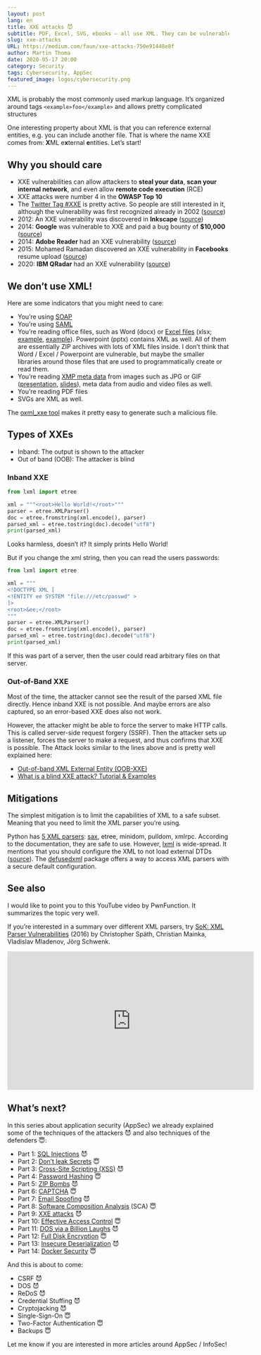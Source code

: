 ```yaml
---
layout: post
lang: en
title: XXE attacks 😈
subtitle: PDF, Excel, SVG, ebooks — all use XML. They can be vulnerable.
slug: xxe-attacks
URL: https://medium.com/faun/xxe-attacks-750e91448e8f
author: Martin Thoma
date: 2020-05-17 20:00
category: Security
tags: Cybersecurity, AppSec
featured_image: logos/cybersecurity.png
---
```

XML is probably the most commonly used markup language. It’s organized around tags `<example>foo</example>` and allows pretty complicated structures

One interesting property about XML is that you can reference external entities, e.g. you can include another file. That is where the name XXE comes from: **X**ML e**x**ternal **e**ntities. Let’s start!

## Why you should care

* XXE vulnerabilities can allow attackers to **steal your data**, **scan your internal network**, and even allow **remote code execution** (RCE)
* XXE attacks were number 4 in the **OWASP Top 10**
* The [Twitter Tag #XXE](https://twitter.com/hashtag/XXE?src=hashtag_click) is pretty active. So people are still interested in it, although the vulnerability was first recognized already in 2002 ([source](https://www.securityfocus.com/archive/1/303509))
* 2012: An XXE vulnerability was discovered in **Inkscape** ([source](https://bugs.launchpad.net/inkscape/+bug/1025185))
* 2014: **Google** was vulnerable to XXE and paid a bug bounty of **$10,000** ([source](https://blog.detectify.com/2014/04/11/how-we-got-read-access-on-googles-production-servers/))
* 2014: **Adobe Reader** had an XXE vulnerability ([source](https://www.cvedetails.com/cve/CVE-2014-8452/))
* 2015: Mohamed Ramadan discovered an XXE vulnerability in **Facebooks** resume upload ([source](https://securityaffairs.co/wordpress/31677/hacking/hacking-facebook-word-document.html))
* 2020: **IBM QRadar** had an XXE vulnerability ([source](https://cve.mitre.org/cgi-bin/cvename.cgi?name=CVE-2020-4510))

## We don’t use XML!

Here are some indicators that you might need to care:

* You’re using [SOAP](https://en.wikipedia.org/wiki/SOAP)
* You’re using [SAML](https://en.wikipedia.org/wiki/Security_Assertion_Markup_Language)
* You’re reading office files, such as Word (docx) or [Excel files](https://en.wikipedia.org/wiki/Office_Open_XML) (xlsx; [example](https://github.com/StefanMichielse/generate_xxe_payloads), [example](https://github.com/jmcnamara/excel-reader-xlsx/issues/10)). Powerpoint (pptx) contains XML as well. All of them are essentially ZIP archives with lots of XML files inside. I don’t think that Word / Excel / Powerpoint are vulnerable, but maybe the smaller libraries around those files that are used to programmatically create or read them.
* You’re reading [XMP meta data](https://en.wikipedia.org/wiki/Extensible_Metadata_Platform) from images such as JPG or GIF ([presentation](https://www.youtube.com/watch?v=LZUlw8hHp44), [slides](https://www.blackhat.com/docs/webcast/11192015-exploiting-xml-entity-vulnerabilities-in-file-parsing-functionality.pdf)), meta data from audio and video files as well.
* You’re reading PDF files
* SVGs are XML as well.

The [oxml_xxe tool](https://github.com/BuffaloWill/oxml_xxe) makes it pretty easy to generate such a malicious file.

## Types of XXEs

* Inband: The output is shown to the attacker
* Out of band (OOB): The attacker is blind

### Inband XXE

```python
from lxml import etree

xml = """<root>Hello World!</root>"""
parser = etree.XMLParser()
doc = etree.fromstring(xml.encode(), parser)
parsed_xml = etree.tostring(doc).decode("utf8")
print(parsed_xml)
```

Looks harmless, doesn’t it? It simply prints <root>Hello World!</root>

But if you change the xml string, then you can read the users passwords:

```python
from lxml import etree

xml = """
<!DOCTYPE XML [
<!ENTITY ee SYSTEM "file:///etc/passwd" >
]>
<root>&ee;</root>
"""
parser = etree.XMLParser()
doc = etree.fromstring(xml.encode(), parser)
parsed_xml = etree.tostring(doc).decode("utf8")
print(parsed_xml)
```

If this was part of a server, then the user could read arbitrary files on that
server.

### Out-of-Band XXE

Most of the time, the attacker cannot see the result of the parsed XML file
directly. Hence inband XXE is not possible. And maybe errors are also captured,
so an error-based XXE does also not work.

However, the attacker might be able to force the server to make HTTP calls.
This is called server-side request forgery (SSRF). Then the attacker sets up a
listener, forces the server to make a request, and thus confirms that XXE is
possible. The Attack looks similar to the lines above and is pretty well
explained here:

* [Out-of-band XML External Entity (OOB-XXE)](https://www.acunetix.com/blog/articles/band-xml-external-entity-oob-xxe/)
* [What is a blind XXE attack? Tutorial & Examples](https://portswigger.net/web-security/xxe/blind)


## Mitigations

The simplest mitigation is to limit the capabilities of XML to a safe subset.
Meaning that you need to limit the XML parser you’re using.

Python has [5 XML
parsers](https://docs.python.org/3/library/xml.html#xml-vulnerabilities):
[sax](https://docs.python.org/3/library/xml.sax.reader.html#module-xml.sax.xmlreader),
etree, minidom, pulldom, xmlrpc. According to the documentation, they are safe
to use. However, [lxml](https://lxml.de/) is wide-spread. It mentions that you
should configure the XML to not load external DTDs
([source](https://lxml.de/FAQ.html#how-do-i-use-lxml-safely-as-a-web-service-endpoint)).
The [defusedxml](https://pypi.org/project/defusedxml/) package offers a way to
access XML parsers with a secure default configuration.

## See also

I would like to point you to this YouTube video by PwnFunction. It summarizes
the topic very well.

If you’re interested in a summary over different XML parsers, try [SoK: XML
Parser
Vulnerabilities](https://www.usenix.org/system/files/conference/woot16/woot16-paper-spath.pdf)
(2016) by Christopher Späth, Christian Mainka, Vladislav Mladenov, Jörg
Schwenk.

<center><iframe width="560" height="315" src="https://www.youtube.com/embed/gjm6VHZa_8s" frameborder="0" allowfullscreen></iframe></center>

## What’s next?

In this series about application security (AppSec) we already explained some of the techniques of the attackers 😈 and also techniques of the defenders 😇:

* Part 1: [SQL Injections](https://medium.com/faun/sql-injections-e8bc9a14c95) 😈
* Part 2: [Don’t leak Secrets](https://levelup.gitconnected.com/leaking-secrets-240a3484cb80) 😇
* Part 3: [Cross-Site Scripting (XSS)](https://levelup.gitconnected.com/cross-site-scripting-xss-fd374ce71b2f) 😈
* Part 4: [Password Hashing](https://levelup.gitconnected.com/password-hashing-eb3b97684636) 😇
* Part 5: [ZIP Bombs](https://medium.com/bugbountywriteup/zip-bombs-30337a1b0112) 😈
* Part 6: [CAPTCHA](https://medium.com/plain-and-simple/captcha-500991bd90a3) 😇
* Part 7: [Email Spoofing](https://medium.com/bugbountywriteup/email-spoofing-9da8d33406bf) 😈
* Part 8: [Software Composition Analysis](https://medium.com/python-in-plain-english/software-composition-analysis-sca-7e573214a98e) (SCA) 😇
* Part 9: [XXE attacks](https://medium.com/faun/xxe-attacks-750e91448e8f) 😈
* Part 10: [Effective Access Control](https://levelup.gitconnected.com/effective-access-control-331f883cb0ff) 😇
* Part 11: [DOS via a Billion Laughs](https://medium.com/bugbountywriteup/dos-via-a-billion-laughs-9a79be96e139) 😈
* Part 12: [Full Disk Encryption](https://medium.com/faun/full-disk-encryption-2090489f9760) 😇
* Part 13: [Insecure Deserialization](https://medium.com/bugbountywriteup/insecure-deserialization-5c64e9943f0e) 😈
* Part 14: [Docker Security](https://levelup.gitconnected.com/docker-security-5f4df118948c) 😇

And this is about to come:

* CSRF 😈
* DOS 😈
* ReDoS 😈
* Credential Stuffing 😈
* Cryptojacking 😈
* Single-Sign-On 😇
* Two-Factor Authentication 😇
* Backups 😇

Let me know if you are interested in more articles around AppSec / InfoSec!
